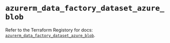 # `azurerm_data_factory_dataset_azure_blob`

Refer to the Terraform Registory for docs: [`azurerm_data_factory_dataset_azure_blob`](https://registry.terraform.io/providers/hashicorp/azurerm/3.74.0/docs/resources/data_factory_dataset_azure_blob).
